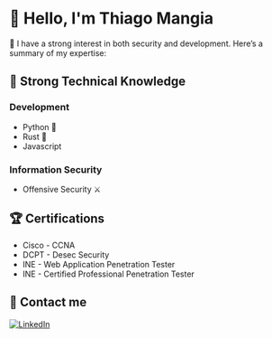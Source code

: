 # 👋 Hello, I'm Thiago Mangia

🚀 I have a strong interest in both security and development. Here’s a summary of my expertise:

## 🚀 Strong Technical Knowledge

### Development

- Python 🐍
- Rust 🦀
- Javascript

### Information Security

- Offensive Security ⚔️

## 🏆 Certifications

- Cisco - CCNA
- DCPT - Desec Security
- INE - Web Application Penetration Tester
- INE - Certified Professional Penetration Tester

## 📩 Contact me

<p align="left">
  <a href="https://www.linkedin.com/in/thiagomangia/" target="_blank"><img alt="LinkedIn" src="https://img.shields.io/badge/LinkedIn-@thiagolmoraes-blue?style=flat&logo=linkedin"></a>
</p>
